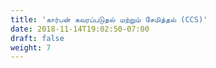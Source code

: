 ```yaml
---
title: 'கார்பன் கவரப்படுதல் மற்றும் சேமித்தல் (CCS)'
date: 2018-11-14T19:02:50-07:00
draft: false
weight: 7
---
```










